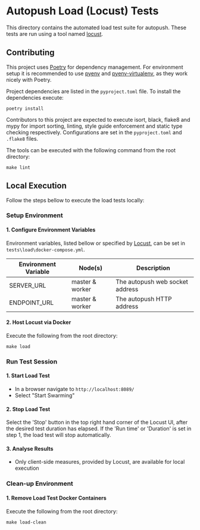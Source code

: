 # Autopush Load (Locust) Tests

This directory contains the automated load test suite for autopush. These tests are run using a tool named [locust](https://locust.io/).

## Contributing

This project uses [Poetry][1] for dependency management. For environment setup it is 
recommended to use [pyenv][2] and [pyenv-virtualenv][3], as they work nicely with 
Poetry.

Project dependencies are listed in the `pyproject.toml` file.
To install the dependencies execute:
```shell
poetry install
```

Contributors to this project are expected to execute isort, black, flake8 and mypy for 
import sorting, linting, style guide enforcement and static type checking respectively.
Configurations are set in the `pyproject.toml` and `.flake8` files.

The tools can be executed with the following command from the root directory:

```shell
make lint
```

## Local Execution

Follow the steps bellow to execute the load tests locally:

### Setup Environment

#### 1. Configure Environment Variables

Environment variables, listed bellow or specified by [Locust][8], can be set in
`tests\load\docker-compose.yml`.

| Environment Variable | Node(s)          | Description                     |
|----------------------|------------------|---------------------------------|
| SERVER_URL           | master & worker  | The autopush web socket address |
| ENDPOINT_URL         | master & worker  | The autopush HTTP address       |

#### 2. Host Locust via Docker

Execute the following from the root directory:

```shell
make load
```

### Run Test Session

#### 1. Start Load Test

* In a browser navigate to `http://localhost:8089/`
* Select "Start Swarming"

#### 2. Stop Load Test

Select the 'Stop' button in the top right hand corner of the Locust UI, after the 
desired test duration has elapsed. If the 'Run time' or 'Duration' is set in step 1, 
the load test will stop automatically.

#### 3. Analyse Results

* Only client-side measures, provided by Locust, are available for local execution

### Clean-up Environment

#### 1. Remove Load Test Docker Containers

Execute the following from the root directory:

```shell
make load-clean
```

[1]: https://python-poetry.org/docs/#installation
[2]: https://github.com/pyenv/pyenv#installation
[3]: https://github.com/pyenv/pyenv-virtualenv#installation
[4]: https://pycqa.github.io/isort/
[5]: https://black.readthedocs.io/en/stable/
[6]: https://flake8.pycqa.org/en/latest/
[7]: https://mypy-lang.org/
[8]: https://docs.locust.io/en/stable/configuration.html#environment-variables
